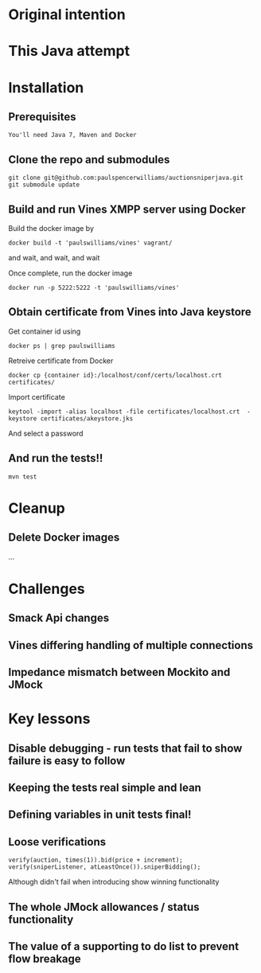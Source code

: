 # Original intention

# This Java attempt

# Installation

## Prerequisites
    You'll need Java 7, Maven and Docker

## Clone the repo and submodules
    git clone git@github.com:paulspencerwilliams/auctionsniperjava.git
    git submodule update

## Build and run Vines XMPP server using Docker
Build the docker image by

    docker build -t 'paulswilliams/vines' vagrant/
    
and wait, and wait, and wait

Once complete, run the docker image

    docker run -p 5222:5222 -t 'paulswilliams/vines'

## Obtain certificate from Vines into Java keystore
Get container id using 

    docker ps | grep paulswilliams

Retreive certificate from Docker

    docker cp {container id}:/localhost/conf/certs/localhost.crt certificates/ 

Import certificate

    keytool -import -alias localhost -file certificates/localhost.crt  -keystore certificates/akeystore.jks 
And select a password

## And run the tests!!

    mvn test

# Cleanup

## Delete Docker images
...

# Challenges

## Smack Api changes

## Vines differing handling of multiple connections

## Impedance mismatch between Mockito and JMock

# Key lessons

## Disable debugging - run tests that fail to show failure is easy to follow

## Keeping the tests real simple and lean

## Defining variables in unit tests final!

## Loose verifications

    verify(auction, times(1)).bid(price + increment);
    verify(sniperListener, atLeastOnce()).sniperBidding();

Although didn't fail when introducing show winning functionality

## The whole JMock allowances / status functionality

## The value of a supporting to do list to prevent flow breakage
